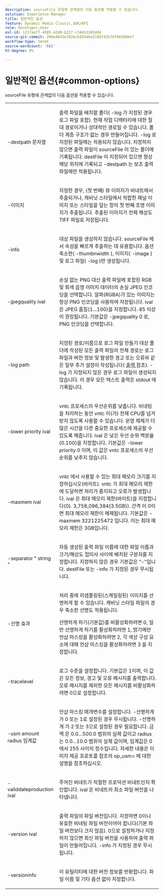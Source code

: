 ```yaml
---
description: sourceFile 유형에 관계없이 다음 옵션을 적용할 수 있습니다.
solution: Experience Manager
title: 일반적인 옵션
feature: Dynamic Media Classic,SDK/API
role: Developer,User
exl-id: 1237aaf7-4585-4240-b227-c34413165dd4
source-git-commit: 206e4643e3926cb85b4be2189743578f88180be7
workflow-type: tm+mt
source-wordcount: '661'
ht-degree: 0%

---
```


# 일반적인 옵션{#common-options}

sourceFile 유형에 관계없이 다음 옵션을 적용할 수 있습니다.

<table id="simpletable_3BFC3737C891411D84405CEEF6B19542"> 
 <tr class="strow"> 
  <td class="stentry"> <p> <span class="codeph"> -destpath  <span class="varname"> 문자열  </span> </span> </p> </td> 
  <td class="stentry"> <p>출력 파일을 배치할 폴더(<span class="codeph"> -log </span>가 지정된 경우 로그 파일 포함). 현재 작업 디렉터리에 대한 절대 경로이거나 상대적인 경로일 수 있습니다. 폴더 계층 구조가 없는 경우 만들어집니다. <span class="codeph"> -log </span>로 지정된 파일에는 적용되지 않습니다. 지정하지 않으면 출력 파일이 <span class="varname"> sourceFile </span>이 있는 폴더에 기록됩니다. <span class="varname"> destFile </span> 이 지정되어 있으면 항상 해당 위치에 기록되고 <span class="codeph"> -destpath </span>는 보조 출력 파일에만 적용됩니다. </p> </td> 
 </tr> 
 <tr class="strow"> 
  <td class="stentry"> <p> <span class="codeph"> -이미지 </span> </p> </td> 
  <td class="stentry"> <p>지정한 경우, (첫 번째) 뷰 이미지가 비네트에서 추출되거나, 캐비닛 스타일에서 적합한 패널 이미지 또는 스타일을 덮는 창의 첫 번째 조명 이미지가 추출됩니다. 추출된 이미지가 전체 해상도 TIFF 파일로 저장됩니다. </p> </td> 
 </tr> 
 <tr class="strow"> 
  <td class="stentry"> <p> <span class="codeph"> -info </span> </p> </td> 
  <td class="stentry"> <p>대상 파일을 생성하지 않습니다. <span class="varname"> sourceFile </span>에서 속성을 빠르게 추출하는 데 유용합니다. 옵션 축소판( <span class="codeph"> -thumbnwidth </span>), 이미지( <span class="codeph"> -image </span>) 및 로그 파일( <span class="codeph"> -log </span>)만 생성됩니다. </p> </td> 
 </tr> 
 <tr class="strow"> 
  <td class="stentry"> <p> <span class="codeph"> -jpegquality  <span class="varname"> ival  </span> </span> </p> </td> 
  <td class="stentry"> <p>손실 없는 PNG 대신 출력 파일에 포함된 RGB 및 회색 음영 이미지 데이터의 손실 JPEG 인코딩을 선택합니다. 알파(RGBA)가 있는 이미지는 항상 PNG 인코딩을 사용하여 저장됩니다. <span class="varname"> ival </span> 은 JPEG 품질(1...100)을 지정합니다. 85 이상이 권장됩니다. 기본값은 <span class="codeph"> -jpegquality 0 </span>로, PNG 인코딩을 선택합니다. </p> </td> 
 </tr> 
 <tr class="strow"> 
  <td class="stentry"> <p> <span class="codeph"> -log  <span class="varname"> path  </span> </span> </p> </td> 
  <td class="stentry"> <p>지정된 경로/이름으로 로그 파일 만들기 대상 폴더에 작성된 모든 출력 파일의 전체 경로는 로그 파일과 버전 정보 및 발생한 경고 또는 오류와 같은 일부 추가 설정이 작성됩니다( <a href="../../../../ir-api/vntc/utilities/c-ir-vignette-converter-vntc/r-ir-output.md#reference-c51e30b721eb416bb646089f0ac045c5" type="reference" format="dita" scope="local"> 출력 </a> 참조). <span class="codeph"> -log </span> 가 지정되지 않은 경우 로그 파일이 생성되지 않습니다. 이 경우 모든 텍스트 출력은 <span class="codeph"> stdout </span>에 기록됩니다. </p> </td> 
 </tr> 
 <tr class="strow"> 
  <td class="stentry"> <p> <span class="codeph"> -lower priority  <span class="varname"> ival  </span> </span> </p> </td> 
  <td class="stentry"> <p><span class="filepath"> vntc </span> 프로세스의 우선순위를 낮춥니다. 비네팅을 처리하는 동안 <span class="filepath"> vntc </span>이(가) 전체 CPU를 넘겨받지 않도록 사용할 수 있습니다. 운영 체제가 더 많은 시간을 다른 중요한 프로세스에 제공할 수 있도록 해줍니다. <span class="varname"> ival </span> 은 낮은 우선 순위 백분율(0.100)을 지정합니다. 기본값은 <span class="codeph"> -lower priority 0 </span>이며, 이 값은 <span class="filepath"> vntc </span> 프로세스의 우선순위를 낮추지 않습니다. </p> </td> 
 </tr> 
 <tr class="strow"> 
  <td class="stentry"> <p> <span class="codeph"> -maxmem  <span class="varname"> ival  </span> </span> </p> </td> 
  <td class="stentry"> <p><span class="filepath"> vntc </span>에서 사용할 수 있는 최대 메모리 크기를 지정하십시오(바이트). <span class="filepath"> vntc </span>가 최대 메모리 제한에 도달하면 처리가 중지되고 오류가 발생합니다. <span class="varname"> ival </span> 은 최대 메모리 제한(바이트)을 지정합니다(0). 3,758,096,384(3.5GB)). <span class="varname"> 간격 </span>이 0이면 최대 메모리 제한이 해제됩니다. 기본값은 <span class="codeph"> -maxmem 3221225472 </span>입니다. 이는 최대 메모리 제한은 3GB입니다. </p> </td> 
 </tr> 
 <tr class="strow"> 
  <td class="stentry"> <p> <span class="codeph"> -separator "  <span class="varname"> string  </span>"  </span> </p> </td> 
  <td class="stentry"> <p>자동 생성된 출력 파일 이름에 대한 파일 이름과 크기/해상도 접미사 사이에 배치된 구분자를 지정합니다. 지정하지 않은 경우 기본값은 "-"입니다. <span class="varname"> destFile </span> 또는 <span class="codeph"> -info </span>가 지정된 경우 무시됩니다. </p> </td> 
 </tr> 
 <tr class="strow"> 
  <td class="stentry"> <p> <span class="codeph"> -선명  <span class="varname"> 효과  </span> </span> </p> </td> 
  <td class="stentry"> <p>처리 중에 리샘플링된(스케일링된) 이미지를 선명하게 할 수 있습니다. 캐비닛 스타일 파일의 경우 축소판 선명도 적용됩니다. </p> <p>선명하게 하기(기본값)를 비활성화하려면 0, 일반 선명하게 하기를 활성화하려면 1, 밝기에만 언샵 마스킹을 활성화하려면 2, 각 색상 구성 요소에 대해 언샵 마스킹을 활성화하려면 3 을 지정합니다. </p> </td> 
 </tr> 
 <tr class="strow"> 
  <td class="stentry"> <p> <span class="codeph"> -tracelevel  </span> </p> </td> 
  <td class="stentry"> <p>로그 수준을 설정합니다. 기본값은 1이며, 이 값은 모든 정보, 경고 및 오류 메시지를 출력합니다. 오류 메시지를 제외한 모든 메시지를 비활성화하려면 0으로 설정합니다. </p> </td> 
 </tr> 
 <tr class="strow"> 
  <td class="stentry"> <p> <span class="codeph"> -usm  <span class="varname"> amount  </span> <span class="varname"> radius  </span> <span class="varname"> 임계값  </span> </span> </p> </td> 
  <td class="stentry"> <p>언샵 마스킹 매개변수를 설정합니다. <span class="codeph"> -선명하게 </span> 가 0 또는 1로 설정된 경우 무시됩니다. <span class="codeph"> -선명하게 </span> 가 2 또는 3으로 설정된 경우 필요합니다. <span class="varname"> 금액 </span> 은 0.0...500.0 범위의 실제 값이고  <span class="varname"> radius </span> 는 0.0...10.0 범위의 실제 값이며,  <span class="varname">   </span> 임계값은 0에서 255 사이의 정수입니다. 자세한 내용은 이미지 제공 프로토콜 참조의 <span class="codeph"> op_usm= </span>에 대한 설명을 참조하십시오. </p> </td> 
 </tr> 
 <tr class="strow"> 
  <td class="stentry"> <p> <span class="codeph"> -validdateproduction  <span class="varname"> ival  </span> </span> </p> </td> 
  <td class="stentry"> <p>주어진 비네트가 적절한 프로덕션 비네트인지 확인합니다. <span class="varname"> ival </span> 은 비네트의 최소 파일 버전을 나타냅니다. </p> </td> 
 </tr> 
 <tr class="strow"> 
  <td class="stentry"> <p> <span class="codeph"> -version  <span class="varname"> ival  </span> </span> </p> </td> 
  <td class="stentry"> <p>출력 파일의 파일 버전입니다. 지정하면 0이나 유효한 비네팅 파일 버전이어야 합니다(기본 파일 버전보다 크지 않음). 0으로 설정하거나 지정하지 않으면 최신 파일 버전을 사용하여 출력 파일이 만들어집니다. <span class="codeph"> -info </span>가 지정된 경우 무시됩니다. </p> </td> 
 </tr> 
 <tr class="strow"> 
  <td class="stentry"> <p> <span class="codeph"> -versioninfo  </span> </p> </td> 
  <td class="stentry"> <p>이 유틸리티에 대한 버전 정보를 반환합니다. 파일 이름 및 기타 옵션 없이 지정합니다. </p> </td> 
 </tr> 
</table>
